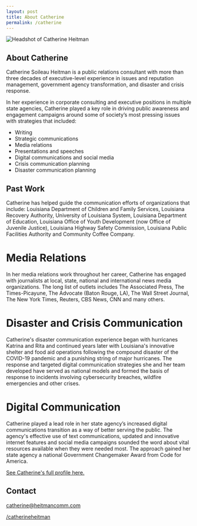```yaml
---
layout: post
title: About Catherine
permalink: /catherine
---
```


![Headshot of Catherine Heitman](https://heit.mn/heitmancomm.com/assets/headshot.png)
## **About Catherine**

Catherine Soileau Heitman is a public relations consultant with more than three decades of executive-level experience in issues and reputation management, government agency transformation, and disaster and crisis response.

In her experience in corporate consulting and executive positions in multiple state agencies, Catherine played a key role in driving public awareness and engagement campaigns around some of society’s most pressing issues with strategies that included:  

- Writing 
- Strategic communications
- Media relations
- Presentations and speeches
- Digital communications and social media
- Crisis communication planning 
- Disaster communication planning 

## **Past Work**
Catherine has helped guide the communication efforts of organizations that include: Louisiana Department of Children and Family Services, Louisiana Recovery Authority, University of Louisiana System, Louisiana Department of Education, Louisiana Office of Youth Development (now Office of Juvenile Justice), Louisiana Highway Safety Commission, Louisiana Public Facilities Authority and Community Coffee Company.

# Media Relations

In her media relations work throughout her career, Catherine has engaged with journalists at local, state, national and international news media organizations. The long list of outlets includes The Associated Press, The Times-Picayune, The Advocate (Baton Rouge, LA), The Wall Street Journal, The New York Times, Reuters, CBS News, CNN and many others. 

# Disaster and Crisis Communication

Catherine's disaster communication experience began with hurricanes Katrina and Rita and continued years later with Louisiana's innovative shelter and food aid operations following the compound disaster of the COVID-19 pandemic and a punishing string of major hurricanes. The response and targeted digital communication strategies she and her team developed have served as national models and formed the basis of response to incidents involving cybersecurity breaches, wildfire emergencies and other crises. 

# Digital Communication

Catherine played a lead role in her state agency’s increased digital communications transition as a way of better serving the public. The agency's effective use of text communications, updated and innovative internet features and social media campaigns sounded the word about vital resources available when they were needed most. The approach gained her state agency a national Government Changemaker Award from Code for America.

[See Catherine's full profile here.](https://www.linkedin.com/in/catherineheitman/)

## Contact

<i class="bi bi-envelope"></i> [catherine@heitmancomm.com](catherine@heitmancomm.com)

<i class="bi bi-linkedin"></i> [/catherineheitman](https://www.linkedin.com/in/catherineheitman/)
